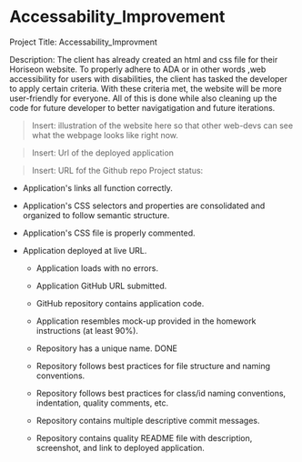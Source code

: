 # Accessability_Improvement
Project Title: Accessability_Improvment

Description: The client has already created an html and css file for their Horiseon website. To properly adhere to ADA or in other words ,web accessibility for users with disabilities, the client has tasked the developer to apply certain criteria. With these criteria met, the website will be more user-friendly for everyone. All of this is done while also cleaning up the code for future developer to better navigatigation and future iterations.

>Insert: illustration of the website here so that other web-devs can see what the webpage looks like right now.

>Insert: Url of the deployed application

>Insert: URL fof the Github repo
Project status: 

 * Application's links all function correctly.

  * Application's CSS selectors and properties are consolidated and organized to follow semantic structure.

  * Application's CSS file is properly commented.

  * Application deployed at live URL.

    * Application loads with no errors.

    * Application GitHub URL submitted.
    
    * GitHub repository contains application code.

    * Application resembles mock-up provided in the homework instructions (at least 90%).

    * Repository has a unique name. DONE

    * Repository follows best practices for file structure and naming conventions.

    * Repository follows best practices for class/id naming conventions, indentation, quality comments, etc.

    * Repository contains multiple descriptive commit messages.

    * Repository contains quality README file with description, screenshot, and link to deployed application.
